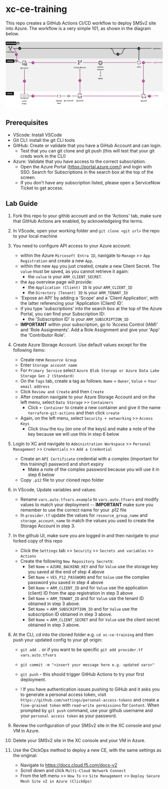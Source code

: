 # xc-ce-training

This repo creates a GitHub Actions CI/CD workflow to deploy SMSv2 site into Azure.  The workflow is a very simple 101, as shown in the diagram below. 

![workflow diagram](./images/workflow.png)

## Prerequisites

- VScode: Install VSCode 
- Git CLI: install the git CLI tools
- GitHub: Create or validate that you have a GiHub Account and can login.
    - Test that you can git clone and git push (this will test that your git creds work in the CLI)
- Azure: Validate that you have access to the correct subscription.
    - Open the Azure Portal (https://portal.azure.com/) and login with SSO.  Search for Subscriptions in the search box at the top of the screen.
    - If you don't have any subscription listed, please open a ServiceNow Ticket to get access.

## Lab Guide

1. Fork this repo to your githib account and on the 'Actions' tab, make sure that GitHub Actions are enabled, by acknowledgeing the terms.

2. In VScode, open your working folder and `git clone <git url>` the repo to your local machine

3. You need to configure API access to your Azure account:
    - within the Azure `Mircosoft Entra ID`, navigate to `Manage` >> `App Registration` and create a new `App`.
    - within the new `App` you just created, create a new Client Secret.  The `value` must be saved, as you cannot retrieve it again:  
        - the `value` is your `ARM_CLIENT_SECRET`.
    - the `App` overview page will provide:
        - the `Application (Client) ID` is your `ARM_CLIENT_ID`
        - the `Directory (Tenant) ID` is your `ARM_TENANT_ID`
    - 'Expose an API' by adding a 'Scope' and a 'Client Application', with the latter referencing your 'Application (Client) ID'.
    - if you type 'subscriptions' into the search box at the top of the Azure Portal, you can find your Subscription ID:
        - the 'Subscription ID' is your `ARM_SUBSCRIPTION_ID`
    - **IMPORTANT** within your subscription, go to 'Access Control (IAM)' and 'Role Assignments'.  Add a Role Assignment and give your 'App' the 'Contributor Role'.  

4. Create Azure Storage Account.  Use default values except for the following items: 
    - Create new `Resource Group`
    - Enter `Storage account name`
    - For `Primary Service` select `Azure Blob Storage or Azure Data Lake Storage Gen 2 (Standard)`
    - On the `Tags` tab, create a tag as follows:  `Name` = `Owner`, `Value` = `Your email address`
    - Click `Review and Create` and then `Create`
    - After creation navigate to your Azure Storage Account and on the left menu, select `Data Storage` >> `Containers`
        - Click `+ Container` to create a new container and give it the name `terraform-git-actions` and then click `create`
    - Again, on the left menu, select `Security + networking` >> `Access Keys`
        - Click `Show` the `Key` (on one of the keys) and make a note of the key because we will use this in step 6 below

5. Login to XC and navigate to `Administration Workspace` >> `Personal Management` >> `Credentials` >> `Add a Credential`
    - Create an `API Certificate` credential with a complex (important for this training!) password and short expiry
        - Make a note of the complex password because you will use it in step 6 below
    - Copy `.p12` file to your cloned repo folder

6. in VScode, Update variables and values:
    - Rename `vars.auto.tfvars.example` to `vars.auto.tfvars` and modify values to match your deployment
    -- **IMPORTANT** make sure you remember to use the correct name for your .p12 file
    - In `provider.tf` update the values for `resource_group_name` and `storage_account_name` to match the values you used to create the Storage Account in step 3.

7. In the github UI, make sure you are logged in and then navigate to your forked copy of this repo
    -  Click the `Settings` tab >> `Security` >> `Secrets and variables` >> `Actions`
    -  Create the following `New Repository Secret`s: 
        - Set `Name` = `AZURE_BACKEND_KEY` and for `Value` use the storage key you saved at the end of step 4 above
        - Set `Name` = `VES_P12_PASSWORD` and for `Value` use the complex password you saved in step 4 above
        - Set `Name` = `ARM_CLIENT_ID` and for `Value` use the application (client) ID from the app registration in step 3 above
        - Set `Name` = `ARM_TENANT_ID` and for `Value` use the tenant ID obtained in step 3 above.
        - Set `Name` = `ARM_SUBSCRIPTION_ID` and for `Value` use the subscription ID obtained in step 3 above.
        - Set `Name` = `ARM_CLIENT_SECRET` and for `Value` use the client secret obtained in step 3 above.

8. At the CLI, cd into the cloned folder e.g. `cd xc-ce-training` and then push your updated config to your git origin:
    - `git add .` or if you want to be specific `git add provider.tf vars.auto.tfvars`
    - `git commit -m "<insert your message here e.g. updated vars>"`
    - `git push` - this should trigger GitHub Actions to try your first deployment.

    - ! If you have authentication issues pushing to GiHub and it asks you to generate a personal access token, visit `https://github.com/settings/personal-access-tokens` and create a `fine-grained token` with `read-write permissions` for `Content`.  When prompted by `git push` command, use your github username and your `personal access token` as your password.   

9. Review the configuration of your SMSv2 site in the XC console and your VM in Azure.
10. Delete your SMSv2 site in the XC console and your VM in Azure.
11. Use the ClickOps method to deploy a new CE, with the same settings as the original: 
    - Navigate to https://docs.cloud.f5.com/docs-v2
    - Scroll down and click `Multi-Cloud Network Connect`
    - From the left menu >> `How To` >> `Site Management` >> `Deploy Secure Mesh Site v2 in Azure (ClickOps)`
